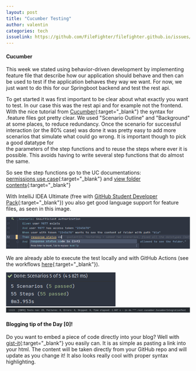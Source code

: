 ```yaml
---
layout: post
title: "Cucumber Testing"
author: valentin
categories: tech
issuelink: https://github.com/FileFighter/filefighter.github.io/issues/21
---
```


#### Cucumber
This week we stated using behavior-driven development by implementing feature file that describe how our application should behave and then can be used to test if the application behaves they way we want.
For now, we just want to do this for our Springboot backend and test the  rest api.

To get started it was first important to be clear about what exactly you want to test. In our case this was the rest api and for example not the frontend. 
With the nice tutorial from [Cucumber](https://cucumber.io/docs/guides/10-minute-tutorial/){:target="_blank"} the syntax for .feature files got pretty clear. We used "Scenario Outline" and "Background" at some places, to reduce redundancy. Once the scenario for successful interaction (or the 80% case) was done it was pretty easy to add more scenarios that simulate what could go wrong. It is important though to pick a good datatype for   
the parameters of the step functions and to reuse the steps where ever it is possible. This avoids having to write several step functions that do almost the same.

So see the step functions go to the UC documentations:  
 [permissions use case](/wiki/usecases/crudPermissions.html){:target="_blank"} and [view folder contents](/wiki/usecases/viewFolderContents.html){:target="_blank"}

With IntelliJ IDEA Ultimate (free with [GitHub Student Developer Pack](https://education.github.com/pack){:target="_blank"}) you also get good language support for feature files, as seen in this image.


<img src="/assets/images/cucumberTests/IDEsupport.png">


We are already able to execute the test locally and with GitHub Actions (see the workflows [here](https://github.com/FileFighter/RestApi/actions){:target="_blank"}).

<img src="/assets/images/cucumberTests/runningTestsLocal.png">
<img src="/assets/images/cucumberTests/runningTestsGHActions.png">

#### Blogging tip of the Day [0]!
Do you want to embed a piece of code directly into your blog? Well with [gist-it](https://gist-it.appspot.com/){:target="_blank"} you easily can. It is as simple as pasting a link into your html. The content will be taken directly from your GitHub repo and will update as you change it! It also looks really cool with proper syntax highlighting.

